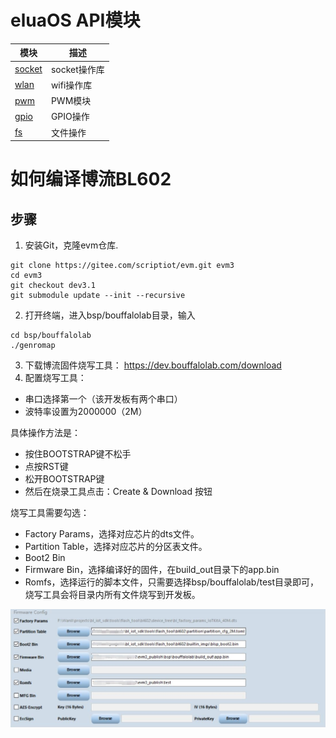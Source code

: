 # eluaOS API模块

模块 | 描述
---|----
[socket](luat_lib_socket.md) | socket操作库
[wlan](luat_lib_wlan.md) | wifi操作库 
[pwm](luat_lib_pwm.md) | PWM模块
[gpio](luat_lib_gpio.md) | GPIO操作
[fs](luat_lib_fs.md) | 文件操作

# 如何编译博流BL602

## 步骤

1. 安装Git，克隆evm仓库.
```
git clone https://gitee.com/scriptiot/evm.git evm3
cd evm3
git checkout dev3.1
git submodule update --init --recursive
```
2. 打开终端，进入bsp/bouffalolab目录，输入
```
cd bsp/bouffalolab
./genromap
```
3. 下载博流固件烧写工具： https://dev.bouffalolab.com/download
4. 配置烧写工具：
+ 串口选择第一个（该开发板有两个串口）
+ 波特率设置为2000000（2M）


具体操作方法是：
+ 按住BOOTSTRAP键不松手
+ 点按RST键
+ 松开BOOTSTRAP键
+ 然后在烧录工具点击：Create & Download 按钮

烧写工具需要勾选：
+ Factory Params，选择对应芯片的dts文件。
+ Partition Table，选择对应芯片的分区表文件。
+ Boot2 Bin
+ Firmware Bin，选择编译好的固件，在build_out目录下的app.bin
+ Romfs，选择运行的脚本文件，只需要选择bsp/bouffalolab/test目录即可，烧写工具会将目录内所有文件烧写到开发板。


![](../../bl602-setting.jpg)